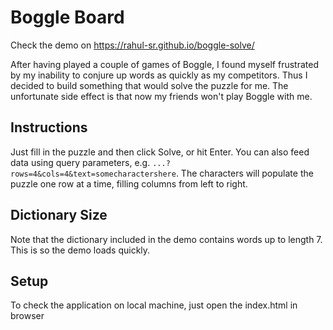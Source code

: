 Boggle Board
=============

Check the demo on https://rahul-sr.github.io/boggle-solve/

After having played a couple of games of Boggle, I found myself frustrated by my
inability to conjure up words as quickly as my competitors. Thus I decided to
build something that would solve the puzzle for me. The unfortunate side effect
is that now my friends won't play Boggle with me.

Instructions
------------
Just fill in the puzzle and then click Solve, or hit Enter. You can also feed
data using query parameters, e.g. `...?rows=4&cols=4&text=somecharactershere`.
The characters will populate the puzzle one row at a time, filling columns from
left to right.

Dictionary Size
---------------
Note that the dictionary included in the demo contains words up to length 7.
This is so the demo loads quickly.


Setup
-----
To check the application on local machine, just open the index.html in browser